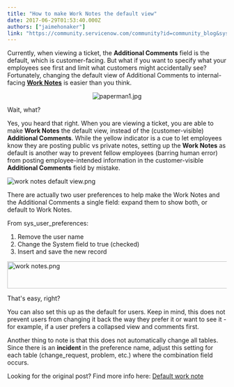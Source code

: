 ```yaml
---
title: "How to make Work Notes the default view"
date: 2017-06-29T01:53:40.000Z
authors: ["jaimehonaker"]
link: "https://community.servicenow.com/community?id=community_blog&sys_id=00cdaea9dbd0dbc01dcaf3231f961937"
---
```

<p>Currently, when viewing a ticket, the <strong>Additional Comments</strong> field is the default, which is customer-facing. But what if you want to specify what your employees see first and limit what customers might accidentally see? Fortunately, changing the default view of Additional Comments to internal-facing <strong><a title="ocs.servicenow.com/bundle/jakarta-servicenow-platform/page/administer/state-flows/concept/c_WorkNotes.html" href="https://docs.servicenow.com/bundle/jakarta-servicenow-platform/page/administer/state-flows/concept/c_WorkNotes.html">Work Notes</a></strong> is easier than you think.</p><p style="text-align: center;"><img   alt="paperman1.jpg" class="image-1 jive-image" src="721e914edbd8130468c1fb651f9619ff.iix" style="height: auto;"/></p><p style="text-align: left;">Wait, what?</p><p></p><p>Yes, you heard that right. When you are viewing a ticket, you are able to make <strong>Work Notes</strong> the default view, instead of the (customer-visible) <strong>Additional Comments</strong>. While the yellow indicator is a cue to let employees know they are posting public vs private notes, setting up the <strong>Work Notes</strong> as default is another way to prevent fellow employees (barring human error) from posting employee-intended information in the customer-visible <strong>Additional Comments</strong> field by mistake.</p><p></p><p style="text-align: left;"><img   alt="work notes default view.png" class="image-3 jive-image" src="22ab9006db1c9fc068c1fb651f9619aa.iix" style="max-width: 620px; height: auto;"/></p><p></p><p>There are actually two user preferences to help make the Work Notes and the Additional Comments a single field: expand them to show both, or default to Work Notes.</p><p></p><p>From sys_user_preferences:</p><ol><li>Remove the user name</li><li>Change the System field to true (checked)</li><li>Insert and save the new record</li></ol><p><img   alt="work notes.png" class="image-2 jive-image" src="23797c4edbd89344e9737a9e0f9619a7.iix" style="width: 620px; height: 62px;"/></p><p></p><p>That's easy, right?</p><p></p><p>You can also set this up as the default for users. Keep in mind, this does not prevent users from changing it back the way they prefer it or want to see it - for example, if a user prefers a collapsed view and comments first.</p><p></p><p>Another thing to note is that this does not automatically change all tables. Since there is an <strong>incident </strong>in the preference name, adjust this setting for each table (change_request, problem, etc.) where the combination field occurs.</p><p></p><p>Looking for the original post? Find more info here: <a title="Default work note" __default_attr="228453" __jive_macro_name="thread" class="jive_macro_thread jive_macro" data-orig-content="Default work note" data-renderedposition="634.16015625_323.828125_129_16" href="/community?id=community_question&sys_id=f24f0fe1dbdcdbc01dcaf3231f96192c">Default work note</a></p>